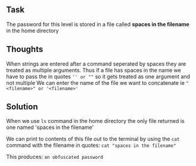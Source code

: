 <h2>Task</h2>

The password for this level is stored in a file called **spaces in the filename** in the home directory


<h2>Thoughts</h2>

When strings are entered after a command seperated by spaces they are treated as multiple arguments. Thus if a file has spaces in the name we have to pass the <filename> in quotes ``` '' or "" ``` so it gets treated as one argument and not multiple
We can enter the name of the file we want to concatenate ie ```"<filename>" or '<filename>'```

<h2>Solution</h2>

When we use ```ls``` command in the home directory the only file returned is one named 'spaces in the filename'

We can print to contents of this file out to the terminal by using the ```cat``` command with the filename in quotes: ```cat "spaces in the filename"```

This produces: ```an obfuscated password```
